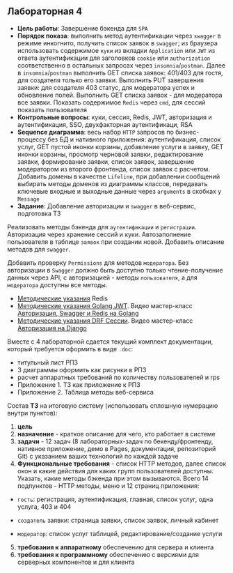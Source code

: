## Лабораторная 4

- **Цель работы**: Завершение бэкенда для `SPA`
- **Порядок показа**: выполнить метод аутентификации через `swagger` в режиме инкогнито, получить список заявок в `swagger`; из браузера использовать содержимое `куки` из вкладки `Application` или `JWT` из ответа аутентификации для заголовков `cookie` или `authorization` соответственно в остальных запросах через `insomnia`/`postman`. Далее в `insomnia`/`postman` выполнить GET списка заявок: 401/403 для гостя, для создателя только его заявки. Выполнить PUT завершения заявки: для создателя 403 статус, для модератора успех и обновление полей. Выполнить GET списка заявок - для модератора все заявки. Показать содержимое `Redis` через `cmd`, для сессий показать пользователя
- **Контрольные вопросы**: куки, сессия, Redis, JWT, авторизация и аутентификация, SSO, двухфакторная аутентификаци, RSA
- **Sequence диаграмма**: весь набор `HTTP` запросов по бизнес-процессу без БД и нативного приложения: аутентификация, список услуг, GET пустой иконки корзины, добавление услуги в заявку, GET иконки корзины, просмотр черновой заявки, редактирование заявки, формирование заявки, список заявок, завершение модератором из второго фронтенда, список заявок с расчетом. Добавить домены в качестве `Lifeline`, при добавлении сообщений выбирать методы доменов из диаграммы классов, передавать ключевые входные и выходные данные через `arguments` в скобках у `Message`
- **Задание**: Добавление авторизации и `swagger` в веб-сервис, подготовка ТЗ

Реализовать методы бэкенда для `аутентификации` и `регистрации`. Авторизация через хранение сессий и куки. Автозаполнение пользователя в таблице `заявок` при создании новой. Добавить описание методов для `swagger`.

Добавить проверку `Permissions` для методов `модератора`. Без авторизации в `Swagger` должно быть доступно только чтение-получение данных через API, с авторизацией - методы `пользователя`, а для `модератора` доступны все методы.

- [Методические указания](/tutorials/redis/README.md) Redis
- [Методические указания Golang JWT](/tutorials/lab4-go/README.md). Видео мастер-класс [Авторизация, Swagger и Redis на Golang](https://vk.com/video-211704031_456239169)
- [Методические указания DRF Сессии](/tutorials/lab4-py/README.md). Видео мастер-класс [Авторизация на Django](https://vk.com/video-211704031_456239170)

Вместе с 4 лабораторной сдается текущий комплект документации, который требуется оформить в виде `.doc`:

- титульный лист РПЗ
- 3 диаграммы оформить как рисунки в РПЗ
- расчет аппаратных требований по количеству пользователей и rps
- Приложение 1. ТЗ как приложение к РПЗ
- Приложение 2. Таблица методы веб-сервиса

Состав **ТЗ** на итоговую систему (использовать сплошную нумерацию внутри пунктов):

1. **цель**
2. **назначение** - краткое описание для чего, кто работает в системе
3. **задачи** - 12 задач (8 лабораторных-задач по бекенду/фронтенду, нативное приложение, демо в Pages, документация, репозиторий Git) с указанием ваших технологий по каждой задаче
4. **Функциональные требования** - список HTTP методов, далее список окон и какие действия для каких групп пользователей доступны. Указать, какие методы бэкенда при этом вызываются. Всего 14 подпунктов - HTTP методы, меню и 12 страниц приложения:

- `гость`: регистрация, аутентификация, главная, список услуг, одна услуга, 403 и 404

- `создатель` заявки: страница заявки, список заявок, личный кабинет

- `модератор`: список услуг таблицей, редактирование/создание услуги

5. **требования к аппаратному** обеспечению для сервера и клиента
6. **требования к программному** обеспечению с версиями для серверных компонентов и для клиента

